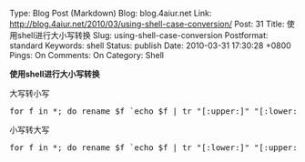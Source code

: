 Type: Blog Post (Markdown)
Blog: blog.4aiur.net
Link: http://blog.4aiur.net/2010/03/using-shell-case-conversion/
Post: 31
Title: 使用shell进行大小写转换
Slug: using-shell-case-conversion
Postformat: standard
Keywords: shell
Status: publish
Date: 2010-03-31 17:30:28 +0800
Pings: On
Comments: On
Category: Shell

**使用shell进行大小写转换**

大写转小写
<pre lang="bash">for f in *; do rename $f `echo $f | tr "[:upper:]" "[:lower:]"` $f; done</pre>

小写转大写
<pre lang="bash">for f in *; do rename $f `echo $f | tr "[:lower:]" "[:upper:]"` $f; done</pre>

